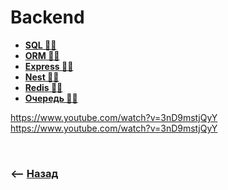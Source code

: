 # Backend

* **<a href="./pages/sql/readme.md">SQL ✍🏼</a>**
* **<a href="./pages/orm/readme.md">ORM ✍🏼</a>**
* **<a href="./pages/express/readme.md">Express ✍🏼</a>**
* **<a href="./pages/nest/readme.md">Nest ✍🏼</a>**
* **<a href="./pages/express/readme.md">Redis ✍🏼</a>**
* **<a href="./pages/express/readme.md">Очередь ✍🏼</a>**


https://www.youtube.com/watch?v=3nD9mstjQyY
https://www.youtube.com/watch?v=3nD9mstjQyY


<br>

### ⟵ **<a href="../../readme.md">Назад</a>**